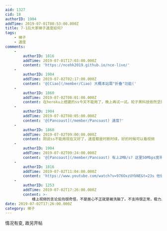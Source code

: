 ```yaml
---
aid: 1327
cid: 18
authorID: 1904
addTime: 2019-07-01T08:53:00.000Z
title: 7-1后大家梯子速度如何?
tags:
    - 梯子
    - 速度
comments:
    -
        authorID: 1816
        addTime: 2019-07-01T17:03:00.000Z
        content: 'https://ncehk2019.github.io/nce-live/'
    -
        authorID: 1904
        addTime: 2019-07-02T02:17:00.000Z
        content: '@[Ciao](/member/Ciao) 大概本站需"折叠"功能('
    -
        authorID: 1860
        addTime: 2019-07-02T08:01:00.000Z
        content: 在heroku上搭建的ss今天不能用了，晚上再试一试。轮子黑科技依然坚挺
    -
        authorID: 1904
        addTime: 2019-07-02T08:05:00.000Z
        content: '@[Pancoast](/member/Pancoast) 速度?'
    -
        authorID: 1860
        addTime: 2019-07-02T09:00:00.000Z
        content: 刚说ss不能用现在又好了，速度都是时断时续，好的时候可以看视频
    -
        authorID: 1904
        addTime: 2019-07-02T09:24:00.000Z
        content: '@[Pancoast](/member/Pancoast) 有上2MB/s? 这里50Mbps宽带下行跑满不掉线'
    -
        authorID: 1816
        addTime: 2019-07-02T11:04:00.000Z
        content: 'https://www.youtube.com/watch?v=976OxzUYbNE&t=23s 他们中了钓鱼执法'
    -
        authorID: 1253
        addTime: 2019-07-02T17:26:00.000Z
        content: >-
            楼上视频的言论反向很奇怪，不是居心不正就是被洗脑了。不支持很正常，极力反对就显得逻辑有问题。不能支持这种论调把根本主题拉偏，转移视线来消弭主体矛盾。
date: 2019-07-02T17:26:00.000Z
category: 梯子
---
```


情况有变, 故另开帖
